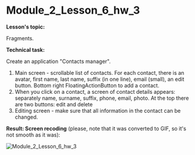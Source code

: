 # Module_2_Lesson_6_hw_3
**Lesson's topic:**

Fragments.

**Technical task:**

Create an application "Contacts manager".
1) Main screen - scrollable list of contacts. For each contact, there is an avatar, first name, last name, suffix (in one line), email (small), an edit button. Bottom right FloatingActionButton to add a contact.
2) When you click on a contact, a screen of contact details appears: separately name, surname, suffix, phone, email, photo. At the top there are two buttons: edit and delete
3) Editing screen - make sure that all information in the contact can be changed.

**Result: Screen recoding** (please, note that it was converted to GIF, so it's not smooth as it was):

![Module_2_Lesson_6_hw_3](https://github.com/vdcast/Module_2_Lesson_6_hw_3/assets/108469609/84d688cf-4d08-4ec9-a9e5-2eaed7856673)
